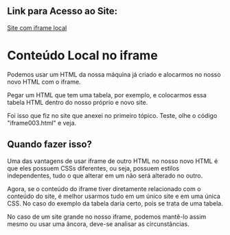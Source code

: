 ## Link para Acesso ao Site:

[Site com iframe local](https://andersonr-o.github.io/Html-Css/Iframes%20Locais/iframe003.html)

# Conteúdo Local no iframe

Podemos usar um HTML da nossa máquina já criado e alocarmos no nosso novo HTML com o iframe.

Pegar um HTML que tem uma tabela, por exemplo, e colocarmos essa tabela HTML dentro do nosso próprio e novo site.

Foi isso que fiz no site que anexei no primeiro tópico. Teste, olhe o código "iframe003.html" e veja.

## Quando fazer isso?

Uma das vantagens de usar iframe de outro HTML no nosso novo HTML é que eles possuem CSSs diferentes, ou seja, possuem estilos independentes, tudo o que alterar em um não será alterado no outro.

Agora, se o conteúdo do iframe tiver diretamente relacionado com o conteúdo do site, é melhor usarmos tudo em um único site e em uma única CSS. No caso do exemplo da tabela daria certo, pois se trata de uma tabela.

No caso de um site grande no nosso iframe, podemos mantê-lo assim mesmo ou usar uma âncora, deve-se analisar as circunstâncias.
